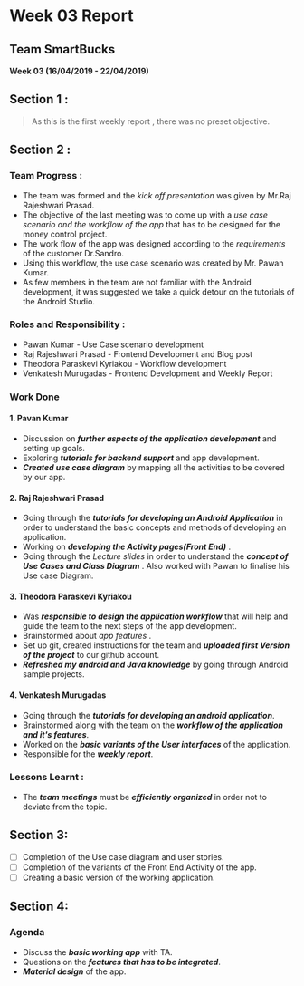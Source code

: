 # Week 03 Report 
## Team SmartBucks
**Week 03 (16/04/2019 - 22/04/2019)** 

## Section 1 : 
>As this is the first weekly report , there was no preset objective. 

## Section 2 : 
### Team Progress :  

 - The team was formed and the *kick off presentation* was given by Mr.Raj Rajeshwari Prasad.<br/>
- The objective of the last meeting was to come up with a *use case scenario and the workflow of the app* that has to be designed for the money control project. <br/> 
- The work flow of the app was designed according to the *requirements* of the customer Dr.Sandro.  <br/>
- Using this workflow, the use case scenario was created by Mr. Pawan Kumar. <br/>
- As few members in the team are not familiar with the Android development, it was suggested we take a quick detour on the tutorials of the Android Studio.  <br/>

### Roles and Responsibility :  

- Pawan Kumar  - Use Case scenario development  <br/>
- Raj Rajeshwari Prasad - 		Frontend Development and Blog post  <br/>
- Theodora Paraskevi Kyriakou - Workflow development  <br/>
- Venkatesh Murugadas - Frontend Development and Weekly Report  <br/>
### Work Done <br/>

#### 1. Pavan Kumar 
- Discussion on ***further aspects of the application development*** and setting up goals.<br/>
- Exploring ***tutorials for backend support*** and app development.<br/>
- ***Created use case diagram*** by mapping all the activities to be covered by our app.<br/>
#### 2. Raj Rajeshwari Prasad
- Going through the ***tutorials for developing an Android Application*** in order to understand the basic concepts and methods of developing an application.<br/>
- Working on ***developing the Activity pages(Front End)*** .<br/>
-  Going through the *Lecture slides* in order to understand the ***concept of Use Cases and Class Diagram*** . Also worked with Pawan to finalise his Use case Diagram.<br/>
#### 3. Theodora Paraskevi Kyriakou
- Was ***responsible to design the application workflow*** that will help and guide the team to the next steps of the app development.<br/>
- Brainstormed about *app features* .<br/>
- Set up git, created instructions for the team and ***uploaded first Version of the project*** to our github account.<br/>
- ***Refreshed my android and Java knowledge*** by going through Android sample projects. <br/>
#### 4. Venkatesh Murugadas
- Going through the ***tutorials for developing an android application***. <br/>
- Brainstormed along with the team on the ***workflow of the application and it's features***. <br/>
- Worked on the ***basic variants of the User interfaces*** of the application.<br/> 
- Responsible for the ***weekly report***. <br/>
### Lessons Learnt :  

- The ***team meetings*** must be ***efficiently organized*** in order not to deviate from the topic.  <br/>

## Section 3:

 - [ ] Completion of the Use case diagram and user stories.<br/>
 - [ ] Completion of the variants of the Front End Activity of the app. <br/>
 - [ ] Creating a basic version of the working application.<br/>

## Section 4:  
### Agenda  
- Discuss the ***basic working app*** with TA.<br/>
- Questions on the ***features that has to be integrated***.  <br/>
- ***Material design*** of the app.<br/>
